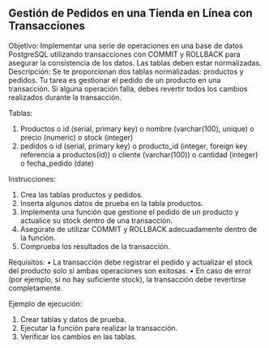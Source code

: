 ## Gestión de Pedidos en una Tienda en Línea con Transacciones

Objetivo: Implementar una serie de operaciones en una base de datos PostgreSQL utilizando transacciones con COMMIT y ROLLBACK para asegurar la consistencia de los datos. Las tablas deben estar normalizadas.
Descripción: Se te proporcionan dos tablas normalizadas: productos y pedidos. Tu tarea es gestionar el pedido de un producto en una transacción. Si alguna operación falla, debes revertir todos los cambios realizados durante la transacción.

Tablas:
1.	Productos
  o	id (serial, primary key)
  o	nombre (varchar(100), unique)
  o	precio (numeric)
  o	stock (integer)
2.	pedidos
  o	id (serial, primary key)
  o	producto_id (integer, foreign key referencia a productos(id))
  o	cliente (varchar(100))
  o	cantidad (integer)
  o	fecha_pedido (date)

Instrucciones:
1.	Crea las tablas productos y pedidos.
2.	Inserta algunos datos de prueba en la tabla productos.
3.	Implementa una función que gestione el pedido de un producto y actualice su stock dentro de una transacción.
4.	Asegúrate de utilizar COMMIT y ROLLBACK adecuadamente dentro de la función.
5.	Comprueba los resultados de la transacción.

Requisitos:
  •	La transacción debe registrar el pedido y actualizar el stock del producto solo si ambas operaciones son exitosas.
  •	En caso de error (por ejemplo, si no hay suficiente stock), la transacción debe revertirse completamente.
  
Ejemplo de ejecución:
1.	Crear tablas y datos de prueba.
2.	Ejecutar la función para realizar la transacción.
3.	Verificar los cambios en las tablas.


